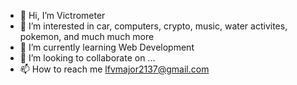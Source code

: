 - 👋 Hi, I’m Victrometer
- 👀 I’m interested in car, computers, crypto, music, water activites, pokemon, and much much more
- 🌱 I’m currently learning Web Development
- 💞️ I’m looking to collaborate on ...
- 📫 How to reach me lfvmajor2137@gmail.com

<!---
Victrometer/Victrometer is a ✨ special ✨ repository because its `README.md` (this file) appears on your GitHub profile.
You can click the Preview link to take a look at your changes.
--->
